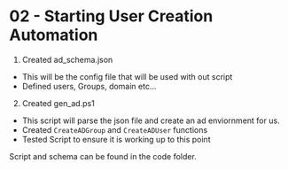 # 02 - Starting User Creation Automation

1. Created ad_schema.json
  - This will be the config file that will be used with out script
  - Defined users, Groups, domain etc...

2. Created gen_ad.ps1
  - This script will parse the json file and create an ad enviornment for us.
  - Created `CreateADGroup` and `CreateADUser` functions
  - Tested Script to ensure it is working up to this point

Script and schema can be found in the code folder. 